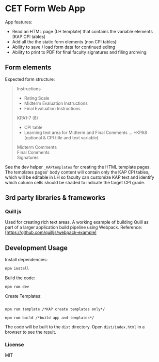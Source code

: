 # CET Form Web App

App features:

- Read an HTML page (LH template) that contains the variable elements (KAP CPI tables)
- Add all the the static form elements (non CPI tables)
- Ability to save / load form data for continued editng
- Ability to print to PDF for final faculty signatures and filing archving

## Form elements

Expected form structure:

>Instructions  
>
>- Rating Scale
>- Midterm Evaluation Instructions
>- Final Evaluation Instructions
>
>KPA1-7 (8)
>
>- CPI table
>- Learning text area for Midterm and Final Comments
>...
>*KPA8 (optional & CPI title and text variable)
>
>Midterm Comments  
>Final Comments  
>Signatures  

See the dev helper `_KAPtemplates` for creating the HTML template pages.  
The templates pages' body content will contain only the KAP CPI tables, which will be editable in LH so faculty can customize KAP text and identify which column cells should be shaded to indicate the target CPI grade.

## 3rd party libraries & frameworks

### Quill js

Used for creating rich text areas.
A working example of building Quill as part of a larger application build pipeline using Webpack.
Reference: [https://github.com/quilljs/webpack-example]  

## Development Usage

Install dependencies:

```bash
npm install
```

Build the code:

```bash
npm run dev
```

Create Templates:

```node

npm run template /*KAP create templates only*/

npm run build /*build app and templates*/
```

The code will be built to the `dist` directory. Open `dist/index.html` in a browser to see the result.

### License

MIT

